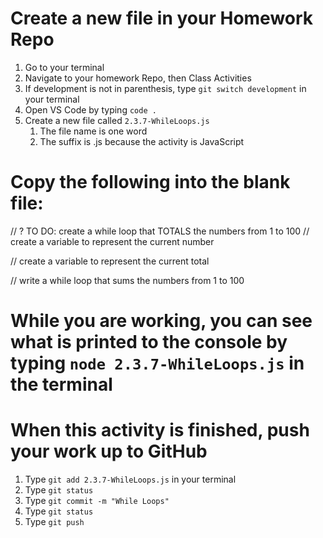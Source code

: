 # Create a new file in your Homework Repo
1. Go to your terminal
2. Navigate to your homework Repo, then Class Activities
3. If development is not in parenthesis, type `git switch development` in your terminal
4. Open VS Code by typing `code .`
5. Create a new file called `2.3.7-WhileLoops.js`
    1. The file name is one word
    2. The suffix is .js because the activity is JavaScript

# Copy the following into the blank file:
// ? TO DO: create a while loop that TOTALS the numbers from 1 to 100
// create a variable to represent the current number

// create a variable to represent the current total

// write a while loop that sums the numbers from 1 to 100

# While you are working, you can see what is printed to the console by typing `node 2.3.7-WhileLoops.js` in the terminal

# When this activity is finished, push your work up to GitHub
1. Type `git add 2.3.7-WhileLoops.js` in your terminal
2. Type `git status`
3. Type `git commit -m "While Loops"`
4. Type `git status`
5. Type `git push`
